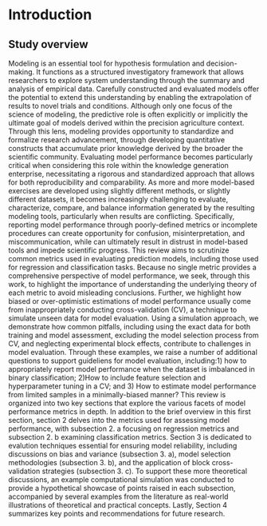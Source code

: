 # Introduction

## Study overview

Modeling is an essential tool for hypothesis formulation and decision-making. It functions as a structured investigatory framework that allows researchers to explore system understanding through the summary and analysis of empirical data. Carefully constructed and evaluated models offer the potential to extend this understanding by enabling the extrapolation of results to novel trials and conditions. Although only one focus of the science of modeling, the predictive role is often explicitly or implicitly the ultimate goal of models derived within the precision agriculture context. Through this lens, modeling provides opportunity to standardize and formalize research advancement, through developing quantitative constructs that accumulate prior knowledge derived by the broader the scientific community. Evaluating model performance becomes particularly critical when considering this role within the knowledge generation enterprise, necessitating a rigorous and standardized approach that allows for both reproducibility and comparability. As more and more model-based exercises are developed using slightly different methods, or slightly different datasets, it becomes increasingly challenging to evaluate, characterize, compare, and balance information generated by the resulting modeling tools, particularly when results are conflicting. Specifically, reporting model performance through poorly-defined metrics or incomplete procedures can create opportunity for confusion, misinterpretation, and miscommunication, while can ultimately result in distrust in model-based tools and impede scientific progress.
This review aims to scrutinize common metrics used in evaluating prediction models, including those used for regression and classification tasks. Because no single metric provides a comprehensive perspective of model performance, we seek, through this work, to highlight the importance of understanding the underlying theory of each metric to avoid misleading conclusions. Further, we highlight how biased or over-optimistic estimations of model performance usually come from inappropriately conducting cross-validation (CV), a technique to simulate unseen data for model evaluation. Using a simulation approach, we demonstrate how common pitfalls, including using the exact data for both training and model assessment, excluding the model selection process from CV, and neglecting experimental block effects, contribute to challenges in model evaluation. Through these examples, we raise a number of additional questions to support guideliens for model evaluation, including:1) how to appropriately report model performance when the dataset is imbalanced in binary classification; 2)How to include feature selection and hyperparameter tuning in a CV; and 3) How to estimate model performance from limited samples in a minimally-biased manner?
This review is organized into two key sections that explore the various facets of model performance metrics in depth. In addition to the brief overview in this first section, section 2 delves into the metrics used for assessing model performance, with subsection 2. a focusing on regression metrics and subsection 2. b examining classification metrics. Section 3 is dedicated to  evalution techniques essential for ensuring model reliability, including discussions on bias and variance (subsection 3. a), model selection methodologies (subsection 3. b), and the application of block cross-validation strategies (subsection 3. c). To support these more theoretical discussions, an example computational simulation was conducted to provide a hypothetical showcase of points raised in each subsection, accompanied by several examples from the literature as real-world  illustrations of theoretical and practical concepts. Lastly, Section 4 summarizes key points and recommendations for future research.
